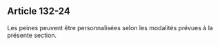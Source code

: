 Article 132-24
----
Les peines peuvent être personnalisées selon les modalités prévues à la présente
section.

